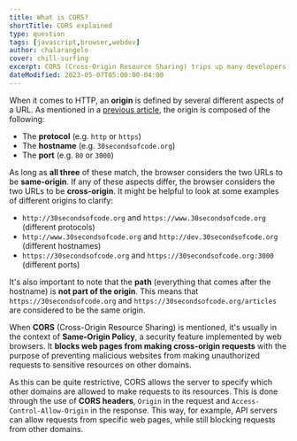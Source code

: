 ```yaml
---
title: What is CORS?
shortTitle: CORS explained
type: question
tags: [javascript,browser,webdev]
author: chalarangelo
cover: chill-surfing
excerpt: CORS (Cross-Origin Resource Sharing) trips up many developers, but it's pretty easy to wrap your head around.
dateModified: 2023-05-07T05:00:00-04:00
---
```


When it comes to HTTP, an **origin** is defined by several different aspects of a URL. As mentioned in a [previous article](/articles/s/js-window-location-cheatsheet/), the origin is composed of the following:

- The **protocol** (e.g. `http` or `https`)
- The **hostname** (e.g. `30secondsofcode.org`)
- The **port** (e.g. `80` or `3000`)

As long as **all three** of these match, the browser considers the two URLs to be **same-origin**. If any of these aspects differ, the browser considers the two URLs to be **cross-origin**. It might be helpful to look at some examples of different origins to clarify:

- `http://30secondsofcode.org` and `https://www.30secondsofcode.org` (different protocols)
- `http://www.30secondsofcode.org` and `http://dev.30secondsofcode.org` (different hostnames)
- `https://30secondsofcode.org` and `https://30secondsofcode.org:3000` (different ports)

It's also important to note that the **path** (everything that comes after the hostname) is **not part of the origin**. This means that `https://30secondsofcode.org` and `https://30secondsofcode.org/articles` are considered to be the same origin.

When **CORS** (Cross-Origin Resource Sharing) is mentioned, it's usually in the context of **Same-Origin Policy**, a security feature implemented by web browsers. It **blocks web pages from making cross-origin requests** with the purpose of preventing malicious websites from making unauthorized requests to sensitive resources on other domains.

As this can be quite restrictive, CORS allows the server to specify which other domains are allowed to make requests to its resources. This is done through the use of **CORS headers**, `Origin` in the request and `Access-Control-Allow-Origin` in the response. This way, for example, API servers can allow requests from specific web pages, while still blocking requests from other domains.
